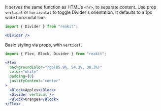 It serves the same function as HTML's `<hr>`, to separate content. Use prop `vertical` or `horizontal` to toggle Divider's orientation. It defaults to a 1px wide horizontal line.

```jsx
import { Divider } from "reakit";

<Divider />
```

Basic styling via props, with `vertical`.

```jsx
import { Flex, Block, Divider } from "reakit";

<Flex
  backgroundColor="rgb(85.9%, 54.3%, 30.3%)"
  color="white"
  padding={8}
  justifyContent="center"
>
  <Block>Apples</Block>
  <Divider vertical />
  <Block>Oranges</Block>
</Flex>
```
